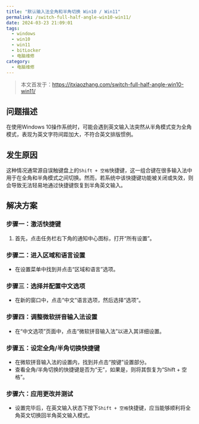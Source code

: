 ```yaml
---
title: "默认输入法全角和半角切换 Win10 / Win11"
permalink: /switch-full-half-angle-win10-win11/
date: 2024-03-23 21:09:01
tags:
  - windows
  - win10
  - win11
  - bitLocker
  - 电脑维修
category:
  - 电脑维修
---
```


> 本文首发于：<https://itxiaozhang.com/switch-full-half-angle-win10-win11/>

## 问题描述

在使用Windows 10操作系统时，可能会遇到英文输入法突然从半角模式变为全角模式，表现为英文字符间距加大，不符合英文排版惯例。

## 发生原因

这种情况通常源自误触键盘上的`Shift + 空格`快捷键，这一组合键在很多输入法中用于在全角和半角模式之间切换。然而，若系统中该快捷键功能被关闭或失效，则会导致无法轻易地通过快捷键恢复到半角英文输入。

<!--more-->

## 解决方案

### 步骤一：激活快捷键

1. 首先，点击任务栏右下角的通知中心图标，打开“所有设置”。

### 步骤二：进入区域和语言设置

- 在设置菜单中找到并点击“区域和语言”选项。

### 步骤三：选择并配置中文选项

- 在新的窗口中，点击“中文”语言选项，然后选择“选项”。

### 步骤四：调整微软拼音输入法设置

- 在“中文选项”页面中，点击“微软拼音输入法”以进入其详细设置。

### 步骤五：设定全角/半角切换快捷键

- 在微软拼音输入法的设置内，找到并点击“按键”设置部分。
- 查看全角/半角切换的快捷键是否为“无”，如果是，则将其恢复为“Shift + 空格”。

### 步骤六：应用更改并测试

- 设置完毕后，在英文输入状态下按下`Shift + 空格`快捷键，应当能够顺利将全角英文切换回半角英文输入模式。
